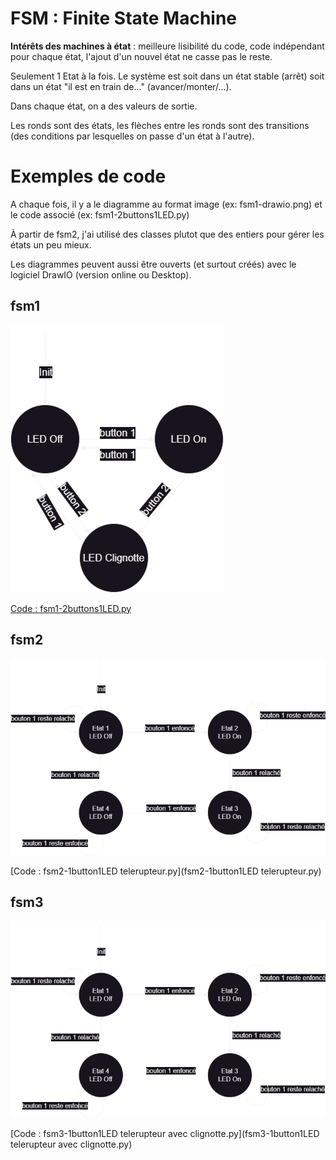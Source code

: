 # FSM : Finite State Machine

__Intérêts des machines à état__ : meilleure lisibilité du code, code indépendant pour chaque état, l'ajout d'un nouvel état ne casse pas le reste.


Seulement 1 Etat à la fois. Le système est soit dans un état stable (arrêt) soit dans un état "il est en train de..." (avancer/monter/...).

Dans chaque état, on a des valeurs de sortie.

Les ronds sont des états, les flèches entre les ronds sont des transitions (des conditions par lesquelles on passe d'un état à l'autre).


# Exemples de code

A chaque fois, il y a le diagramme au format image (ex: fsm1-drawio.png) et le code associé (ex: fsm1-2buttons1LED.py)

À partir de fsm2, j'ai utilisé des classes plutot que des entiers pour gérer les états un peu mieux.


Les diagrammes peuvent aussi être ouverts (et surtout créés) avec le logiciel DrawIO (version online ou Desktop).

## fsm1
![fsm1-drawio.png](fsm1-drawio.png)

[Code : fsm1-2buttons1LED.py](fsm1-2buttons1LED.py)

## fsm2
![fsm2-drawio.png](fsm2-drawio.png)

[Code : fsm2-1button1LED telerupteur.py](fsm2-1button1LED telerupteur.py)

## fsm3
![fsm3-drawio.png](fsm3-drawio.png)

[Code : fsm3-1button1LED telerupteur avec clignotte.py](fsm3-1button1LED telerupteur avec clignotte.py)